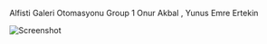 Alfisti Galeri Otomasyonu
Group 1
Onur Akbal , Yunus Emre Ertekin

![Screenshot](https://i.hizliresim.com/r9da8u.jpg)